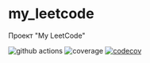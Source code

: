 # my_leetcode
Проект "My LeetCode"

![github actions](https://github.com/AlexeyEsipov/myLeetcode/actions/workflows/maven.yml/badge.svg)
![coverage](https://github.com/AlexeyEsipov/myLeetcode/actions/workflows/jacoco.yml/badge.svg)
[![codecov](https://codecov.io/gh/AlexeyEsipov/myLeetcode/graph/badge.svg?token=15MNKZ3BQ3)](https://codecov.io/gh/AlexeyEsipov/myLeetcode)


[//]: # ([![codecov]&#40;https://codecov.io/gh/AlexeyEsipov/myLeetcode/graph/badge.svg?token=15MNKZ3BQ3&#41;]&#40;https://codecov.io/gh/AlexeyEsipov/myLeetcode&#41;)
[//]: # (![coverage]&#40;https://github.com/AlexeyEsipov/myLeetcode/actions/workflows/maven.yml/jacoco.svg&#41; )
[//]: # ([![Coverage]&#40;.github/badges/jacoco.svg&#41;]&#40;https://github.com/AlexeyEsipov/myLeetcode/actions/workflows/build.yml&#41;)
[//]: # (![branches]&#40;https://github.com/AlexeyEsipov/myLeetcode/actions/workflows/jacoco.yml/badge.svg&#41; )
[//]: # (![coverage]&#40;.github/badges/jacoco.svg&#41;)
[//]: # (![branches coverage]&#40;.github/badges/branches.svg&#41;)
[//]: # (![coverage]&#40;https://img.shields.io/endpoint?url=https://raw.githubusercontent.com/AlexeyEsipov/myLeetcode/master/.github/badges/jacoco.json&#41;)
[//]: # (![branches coverage]&#40;https://img.shields.io/endpoint?url=https://raw.githubusercontent.com/AlexeyEsipov/myLeetcode/master/.github/badges/branches.json&#41;)
